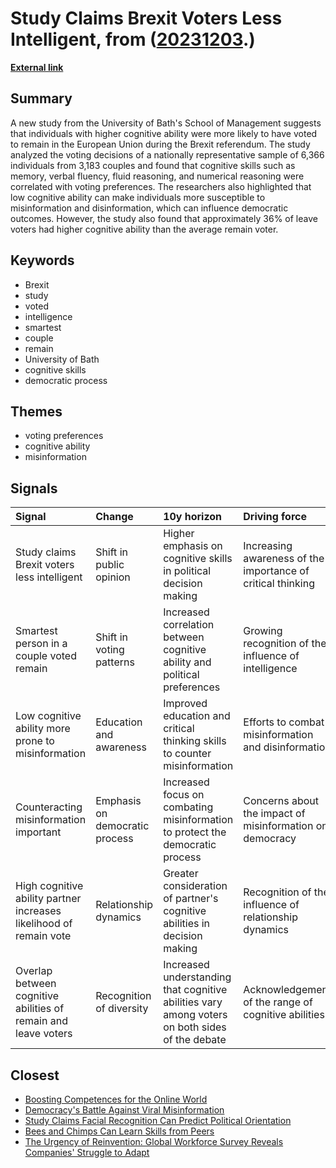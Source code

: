 # __Study Claims Brexit Voters Less Intelligent__, from ([20231203](https://kghosh.substack.com/p/20231203).)

__[External link](https://www.independent.co.uk/news/uk/politics/brexit-voters-stupid-study-voters-b2452491.html)__



## Summary

A new study from the University of Bath's School of Management suggests that individuals with higher cognitive ability were more likely to have voted to remain in the European Union during the Brexit referendum. The study analyzed the voting decisions of a nationally representative sample of 6,366 individuals from 3,183 couples and found that cognitive skills such as memory, verbal fluency, fluid reasoning, and numerical reasoning were correlated with voting preferences. The researchers also highlighted that low cognitive ability can make individuals more susceptible to misinformation and disinformation, which can influence democratic outcomes. However, the study also found that approximately 36% of leave voters had higher cognitive ability than the average remain voter.

## Keywords

* Brexit
* study
* voted
* intelligence
* smartest
* couple
* remain
* University of Bath
* cognitive skills
* democratic process

## Themes

* voting preferences
* cognitive ability
* misinformation

## Signals

| Signal                                                             | Change                         | 10y horizon                                                                                    | Driving force                                               |
|:-------------------------------------------------------------------|:-------------------------------|:-----------------------------------------------------------------------------------------------|:------------------------------------------------------------|
| Study claims Brexit voters less intelligent                        | Shift in public opinion        | Higher emphasis on cognitive skills in political decision making                               | Increasing awareness of the importance of critical thinking |
| Smartest person in a couple voted remain                           | Shift in voting patterns       | Increased correlation between cognitive ability and political preferences                      | Growing recognition of the influence of intelligence        |
| Low cognitive ability more prone to misinformation                 | Education and awareness        | Improved education and critical thinking skills to counter misinformation                      | Efforts to combat misinformation and disinformation         |
| Counteracting misinformation important                             | Emphasis on democratic process | Increased focus on combating misinformation to protect the democratic process                  | Concerns about the impact of misinformation on democracy    |
| High cognitive ability partner increases likelihood of remain vote | Relationship dynamics          | Greater consideration of partner's cognitive abilities in decision making                      | Recognition of the influence of relationship dynamics       |
| Overlap between cognitive abilities of remain and leave voters     | Recognition of diversity       | Increased understanding that cognitive abilities vary among voters on both sides of the debate | Acknowledgement of the range of cognitive abilities         |

## Closest

* [Boosting Competences for the Online World](0770afeb444e4bbb336cdc72c07d6688)
* [Democracy's Battle Against Viral Misinformation](56d1a28746cd95ebaa3d62a4e1f91c3a)
* [Study Claims Facial Recognition Can Predict Political Orientation](3373ed6e78f39ee296b4005e8975592b)
* [Bees and Chimps Can Learn Skills from Peers](ac0fab6415ff9b55779e71eb0b6835fc)
* [The Urgency of Reinvention: Global Workforce Survey Reveals Companies' Struggle to Adapt](b865313fdf172979b9c852573395fab1)